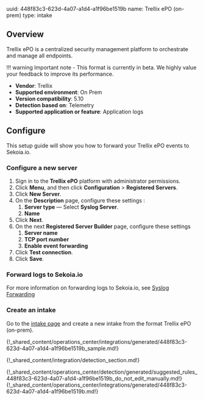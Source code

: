uuid: 448f83c3-623d-4a07-a1d4-a1f96be1519b
name: Trellix ePO (on-prem)
type: intake

## Overview

Trellix ePO is a centralized security management platform to orchestrate and manage all endpoints.

!!! warning
    Important note - This format is currently in beta. We highly value your feedback to improve its performance.


- **Vendor**: Trellix
- **Supported environment**: On Prem
- **Version compatibility**: 5.10
- **Detection based on**: Telemetry
- **Supported application or feature**: Application logs


## Configure

This setup guide will show you how to forward your Trellix ePO events to Sekoia.io.

### Configure a new server

1. Sign in to the **Trellix ePO** platform with administrator permissions.
2. Click  **Menu**, and then click **Configuration** > **Registered Servers**.
3. Click **New Server**.
4. On the **Description** page, configure these settings :
    1. **Server type** — Select **Syslog Server**.
    2. **Name**
5. Click **Next**.
6. On the next **Registered Server Builder** page, configure these settings
    1. **Server name**
    2. **TCP port number**
    3. **Enable event forwarding**
7. Click **Test connection**.
8. Click **Save**.

### Forward logs to Sekoia.io

For more information on forwarding logs to Sekoia.io, see [Syslog Forwarding](/integration/ingestion_methods/syslog/sekoiaio_forwarder.md)

### Create an intake

Go to the [intake page](https://app.sekoia.io/operations/intakes) and create a new intake from the format Trellix ePO (on-prem).


{!_shared_content/operations_center/integrations/generated/448f83c3-623d-4a07-a1d4-a1f96be1519b_sample.md!}

{!_shared_content/integration/detection_section.md!}

{!_shared_content/operations_center/detection/generated/suggested_rules_448f83c3-623d-4a07-a1d4-a1f96be1519b_do_not_edit_manually.md!}
{!_shared_content/operations_center/integrations/generated/448f83c3-623d-4a07-a1d4-a1f96be1519b.md!}
